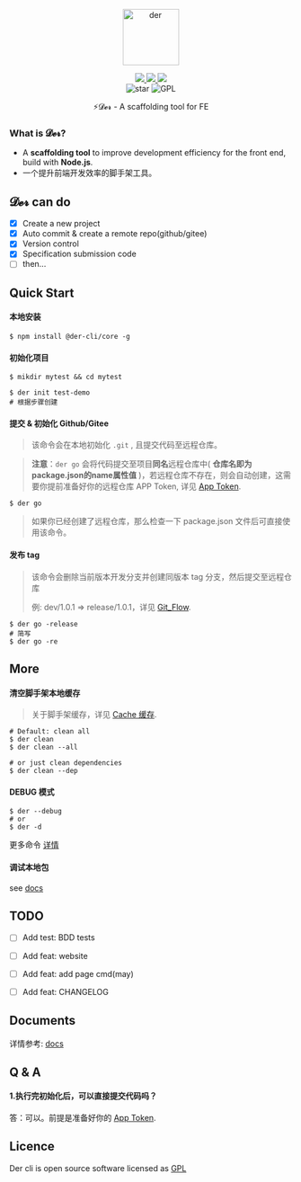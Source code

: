 <p align="center">
	<img width='100px' src='https://cdn.jsdelivr.net/gh/yesmore/img/img/logo-der.png' alt='der'/>
</p>
<p align="center">
    <a href="https://www.npmjs.org/package/@der-cli/core" target='_blank'>
    	<img src="https://img.shields.io/npm/v/@der-cli/core?logo=npm">
    </a>
    <a href="https://npmcharts.com/compare/@der-cli/core?minimal=true" target='_blank'>
    	<img src="https://img.shields.io/npm/dt/@der-cli/core?logo=npm">
    </a>
    <a href="https://www.lernajs.cn/" target='_blank'>
    	<img src="https://img.shields.io/badge/maintained%20with-lerna-cc00ff.svg?logo=lerna">
    </a>
    <br>
    <img src="https://img.shields.io/github/stars/der-cli/der-cli.svg?logo=github" alt="star"/>
	<img src="https://img.shields.io/github/license/der-cli/der-cli?logo=GNU" alt="GPL"/>
</p>
<p align="center">⚡𝓓𝓮𝓻 - A scaffolding tool for FE</p>

### What is 𝓓𝓮𝓻?

- A **scaffolding tool** to improve development efficiency for the front end, build with **Node.js**.
- 一个提升前端开发效率的脚手架工具。

## 𝓓𝓮𝓻 can do

- [x] Create a new project
- [x] Auto commit & create a remote repo(github/gitee)
- [x] Version control
- [x] Specification submission code
- [ ] then...

## Quick Start

#### 本地安装

```shell
$ npm install @der-cli/core -g
```

#### 初始化项目

```shell
$ mikdir mytest && cd mytest

$ der init test-demo
# 根据步骤创建
```

#### 提交 & 初始化 Github/Gitee

> 该命令会在本地初始化 `.git` , 且提交代码至远程仓库。

> **注意**：`der go` 会将代码提交至项目**同名**远程仓库中( **仓库名即为package.json的name属性值** )，若远程仓库不存在，则会自动创建，这需要你提前准备好你的远程仓库 APP Token, 详见  [App Token](https://github.com/der-cli/der-cli/blob/master/docs/Documents.md#App-Token).

```shell
$ der go
```

> 如果你已经创建了远程仓库，那么检查一下 package.json 文件后可直接使用该命令。

#### 发布 tag

> 该命令会删除当前版本开发分支并创建同版本 tag 分支，然后提交至远程仓库
>
> 例: dev/1.0.1 => release/1.0.1，详见 [Git_Flow](https://github.com/der-cli/der-cli/blob/master/docs/Documents.md#Git-Flow-自动化).

```shell
$ der go -release
# 简写
$ der go -re
```

## More

#### 清空脚手架本地缓存

> 关于脚手架缓存，详见 [Cache 缓存](https://github.com/der-cli/der-cli/blob/master/docs/Documents.md#Cache-缓存).

```shell
# Default: clean all
$ der clean
$ der clean --all

# or just clean dependencies
$ der clean --dep
```

#### DEBUG 模式

```shell
$ der --debug
# or
$ der -d
```

更多命令 [详情](https://github.com/der-cli/der-cli/blob/master/docs/Documents.md)

#### 调试本地包

see [docs](./docs/Documents.md)



## TODO

- [ ] Add test: BDD tests
- [ ] Add feat: website
- [ ] Add feat: add page cmd(may)
- [ ] Add feat: CHANGELOG



## Documents

详情参考: [docs](https://github.com/der-cli/der-cli/blob/master/docs/Documents.md)



## Q & A

#### 1.执行完初始化后，可以直接提交代码吗？

答：可以。前提是准备好你的 [App Token](https://github.com/der-cli/der-cli/blob/master/docs/Documents.md#App-Token).



## Licence

Der cli is open source software licensed as [GPL](LICENSE)

